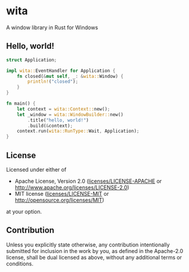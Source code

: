 # wita

A window library in Rust for Windows

## Hello, world!
```rust
struct Application;

impl wita::EventHandler for Application {
    fn closed(&mut self, _: &wita::Window) {
        println!("closed");
    }
}

fn main() {
    let context = wita::Context::new();
    let _window = wita::WindowBuilder::new()
        .title("hello, world!")
        .build(&context);
    context.run(wita::RunType::Wait, Application);
}
```

## License

Licensed under either of

 * Apache License, Version 2.0
   ([licenses/LICENSE-APACHE](licenses/LICENSE-APACHE) or http://www.apache.org/licenses/LICENSE-2.0)
 * MIT license
   ([licenses/LICENSE-MIT](licenses/LICENSE-MIT) or http://opensource.org/licenses/MIT)

at your option.

## Contribution

Unless you explicitly state otherwise, any contribution intentionally submitted
for inclusion in the work by you, as defined in the Apache-2.0 license, shall be
dual licensed as above, without any additional terms or conditions.
